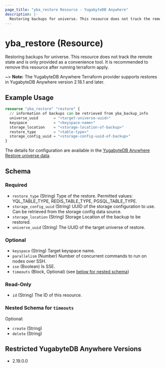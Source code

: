 ```yaml
---
page_title: "yba_restore Resource - YugabyteDB Anywhere"
description: |-
  Restoring backups for universe. This resource does not track the remote state and is only provided as a convenience tool. It is recommended to remove this resource after running terraform apply.
---
```


# yba_restore (Resource)

Restoring backups for universe. This resource does not track the remote state and is only provided as a convenience tool. It is recommended to remove this resource after running terraform apply.

~> **Note:** The YugabyteDB Anywhere Terraform provider supports restores in YugabyteDB Anywhere version 2.18.1 and later.

## Example Usage

```terraform
resource "yba_restore" "restore" {
  // information of backups can be retrieved from yba_backup_info
  universe_uuid       = "<target-universe-uuid>"
  keyspace            = "<keyspace-name>"
  storage_location    = "<storage-location-of-backup>"
  restore_type        = "<table-type>"
  storage_config_uuid = "<storage-config-uuid-of-backup>"
}
```

The details for configuration are available in the [YugabyteDB Anywhere Restore universe data](https://docs.yugabyte.com/preview/yugabyte-platform/back-up-restore-universes/restore-universe-data/ysql/).

<!-- schema generated by tfplugindocs -->
## Schema

### Required

- `restore_type` (String) Type of the restore. Permitted values: YQL_TABLE_TYPE, REDIS_TABLE_TYPE, PGSQL_TABLE_TYPE.
- `storage_config_uuid` (String) UUID of the storage configuration to use. Can be retrieved from the storage config data source.
- `storage_location` (String) Storage Location of the backup to be restored.
- `universe_uuid` (String) The UUID of the target universe of restore.

### Optional

- `keyspace` (String) Target keyspace name.
- `parallelism` (Number) Number of concurrent commands to run on nodes over SSH.
- `sse` (Boolean) Is SSE.
- `timeouts` (Block, Optional) (see [below for nested schema](#nestedblock--timeouts))

### Read-Only

- `id` (String) The ID of this resource.

<a id="nestedblock--timeouts"></a>
### Nested Schema for `timeouts`

Optional:

- `create` (String)
- `delete` (String)

## Restricted YugabyteDB Anywhere Versions

- 2.19.0.0
